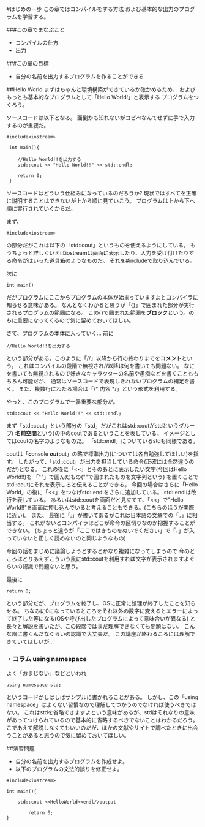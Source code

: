 #はじめの一歩
この章ではコンパイルをする方法
および基本的な出力のプログラムを学習する。

###この章でまなぶこと

- コンパイルの仕方
- 出力

###この章の目標

- 自分の名前を出力するプログラムを作ることができる

##Hello World
まずはちゃんと環境構築ができているか確かめるため、
およびもっとも基本的なプログラムとして「Hello World!」と表示する
プログラムをつくろう。

ソースコードは以下となる。
面倒かも知れないがコピペなんてせずに手で入力するのが重要だ。

    #include<iostream>
     
     int main(){

        //Hello World!!を出力する
        std::cout << "Hello World!!" << std::endl;

        return 0;
     }

ソースコードはどういう仕組みになっているのだろうか?
現状ではすべてを正確に説明することはできないが上から順に見ていこう。
プログラムは上から下へ順に実行されていくからだ。

まず、

    #include<iostream>

の部分だがこれは以下の「std::cout」というものを使えるようにしている。
もうちょっと詳しくいえばiostreamは画面に表示したり、入力を受け付けたりする命令がはいった道具箱のようなものだ。
それを#includeで取り込んでいる。

次に

    int main()

だがプログラムにここからプログラムの本体が始まっていますよとコンパイラに知らせる意味がある。
なんとなくわかると思うが「{}」で囲まれた部分が実行されるプログラムの範囲になる。
この{}で囲まれた範囲を**ブロック**という。のちに重要になってくるので気に留めておいてほしい。

さて、プログラムの本体に入っていく...
前に

    //Hello World!!を出力する

という部分がある。このように「//」以降から行の終わりまでを**コメント**という。
これはコンパイルの段階で無視され//以降は何を書いても問題ない。
なにを書いても無視されるので好きなキャラクターの名前や愚痴などを書くことももちろん可能だが、
通常はソースコードで表現しきれないプログラムの補足を書く。
また、複数行にわたる場合は「/* 内容 */」という形式を利用する。 

やっと、このプログラムで一番重要な部分だ。
    
    std::cout << "Hello World!!" << std::endl;

まず「std::cout」という部分の「std」だがこれはstd::coutがstdというグループ( **名前空間**という)の中のcoutであるということを表している。
イメージとしてはcoutの名字のようなものだ。
「std::endl」についているstdも同様である。

coutは「***c***onsole ***out***put」の略で標準出力(については各自勉強してほしい)を指す。
したがって、「std::cout」が出力を担当している命令(正確には全然違うのだが)となる。
これの後に「<<」とそのあとに表示したい文字(今回はHello World!!)を
「""」で囲んだもの(""で囲まれたものを文字列という) を置くことでstd::coutにそれを表示しろと伝えることができる。
今回の場合はさらに「Hello World」の後に「<<」をつなげstd::endlをさらに追加している。
std::endlは改行を表している。
あるいはstd::coutを画面だと見立てて、「<<」で"Hello World!!"を画面に押し込んでいると考えることもできる。(こちらのほうが実際に近い)。
また、 最後に「;」が書いてあるがこれは日本語の文章での「。」に相当する。
これがないとコンパイラはどこが命令の区切りなのか把握することができない。
(ちょっと違うが「ここではきものをぬいでください」で「、」が入っていないと正しく読めないのと同じようなもの)

今回の話をまじめに議論しようとするとかなり複雑になってしまうので
今のところはとりあえずこういう風にstd::coutを利用すれば文字が表示されますよぐらいの認識で問題ないと思う。 

最後に

    return 0;

という部分だが、プログラムを終了し、OSに正常に処理が終了したことを知らせる。
ちなみに0になっているところをそれ以外の数字に変えるとエラーによって終了した等になる(OSや呼び出したプログラムによって意味合いが異なる)
と長々と解説を書いたが、この段階ではまだ理解できなくても問題はない。
こんな風に書くんだなぐらいの認識で大丈夫だ。
この講座が終わるころには理解できていてほしいが... 

### ・コラム using namespace
よく「おまじない」などといわれ 

    using namespace std;

というコードがしばしばサンプルに書かれることがある。
しかし、この「using namespace」はよくない習慣なので理解してつかうのでなければ使うべきではない。
これはstdを省略できますよという意味があるが、stdはそれなりの意味があってつけられているので基本的に省略するべきでないことはわかるだろう。
こであえて解説しなくてもいいのだが、ほかの文献やサイトで調べたときに出会うことがあると思うので気に留めておいてほしい。

##演習問題

- 自分の名前を出力するプログラムを作成せよ。
- 以下のプログラムの文法的誤りを修正せよ。 


```
#include<iostream>

int main(){

    std::cout <<HelloWorld<<endl//output

        retarn 0;
}
```




